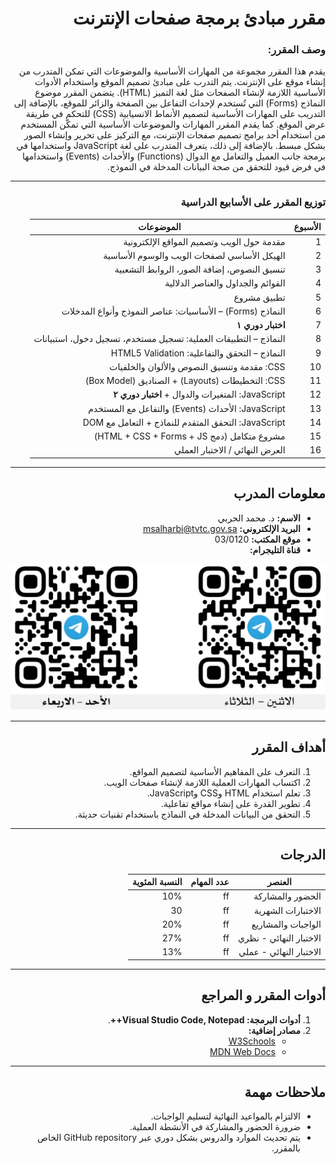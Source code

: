 <div dir="rtl">

# مقرر مبادئ برمجة صفحات الإنترنت
### وصف المقرر:
يقدم هذا المقرر مجموعة من المهارات الأساسية والموضوعات التي تمكن المتدرب من إنشاء موقع على الإنترنت. يتم التدرب على مبادئ تصميم الموقع واستخدام الأدوات الأساسية اللازمة لإنشاء الصفحات مثل لغة التميز (HTML). يتضمن المقرر موضوع النماذج (Forms) التي تُستخدم لإحداث التفاعل بين الصفحة والزائر للموقع، بالإضافة إلى التدريب على المهارات الأساسية لتصميم الأنماط الانسيابية (CSS) للتحكم في طريقة عرض الموقع. كما يقدم المقرر المهارات والموضوعات الأساسية التي تمكّن المستخدم من استخدام أحد برامج تصميم صفحات الإنترنت، مع التركيز على تحرير وإنشاء الصور بشكل مبسط. بالإضافة إلى ذلك، يتعرف المتدرب على لغة JavaScript واستخدامها في برمجة جانب العميل والتعامل مع الدوال (Functions) والأحداث (Events) واستخدامها في فرض قيود للتحقق من صحة البيانات المدخلة في النموذج.

---
### توزيع المقرر على الأسابيع الدراسية

| الأسبوع | الموضوعات |
|---------|------------|
| 1 | مقدمة حول الويب وتصميم المواقع الإلكترونية |
| 2 | الهيكل الأساسي لصفحات الويب والوسوم الأساسية |
| 3 | تنسيق النصوص، إضافة الصور، الروابط التشعبية |
| 4 | القوائم والجداول والعناصر الدلالية |
| 5 | تطبيق مشروع |
| 6 | النماذج (Forms) – الأساسيات: عناصر النموذج وأنواع المدخلات |
| 7 | **اختبار دوري ١** |
| 8 | النماذج – التطبيقات العملية: تسجيل مستخدم، تسجيل دخول، استبيانات |
| 9 | النماذج – التحقق والتفاعلية: HTML5 Validation |
| 10 | CSS: مقدمة وتنسيق النصوص والألوان والخلفيات |
| 11 | CSS: التخطيطات (Layouts) + الصناديق (Box Model) |
| 12 | JavaScript: المتغيرات والدوال + **اختبار دوري ٢** |
| 13 | JavaScript: الأحداث (Events) والتفاعل مع المستخدم |
| 14 | JavaScript: التحقق المتقدم للنماذج + التعامل مع DOM |
| 15 | مشروع متكامل (دمج HTML + CSS + Forms + JS) |
| 16 | العرض النهائي / الاختبار العملي |

---

## **معلومات المدرب**

- **الاسم:** د. محمد الحربي
- **البريد الإلكتروني:** msalharbi@tvtc.gov.sa
- **موقع المكتب:** 03/0120
- **قناة التليجرام:** 
<img src="telegram-qr.png" alt="Telegram QR Code" width="600">

---

## **أهداف المقرر**

1. التعرف على المفاهيم الأساسية لتصميم المواقع.
2. اكتساب المهارات العملية اللازمة لإنشاء صفحات الويب.
3. تعلم استخدام HTML وCSS وJavaScript.
4. تطوير القدرة على إنشاء مواقع تفاعلية.
5. التحقق من البيانات المدخلة في النماذج باستخدام تقنيات حديثة.

---

## **الدرجات**

| **العنصر** |      **عدد المهام**       | **النسبة المئوية** |
|-------------------------|-------------------|------------------|
| الحضور والمشاركة         |ff| 10%              |
| الاختبارات الشهرية      |ff| 30              |
| الواجبات والمشاريع       |ff| 20%              |
| الاختبار النهائي - نظري |ff| 27%              |
| الاختبار النهائي - عملي |ff| 13%              |

---

## **أدوات المقرر و المراجع**

1. **أدوات البرمجة: Visual Studio Code, Notepad++**.
2. **مصادر إضافية:**
   - [W3Schools](https://www.w3schools.com)
   - [MDN Web Docs](https://developer.mozilla.org/en-US/)

---

## **ملاحظات مهمة**

- الالتزام بالمواعيد النهائية لتسليم الواجبات.
- ضرورة الحضور والمشاركة في الأنشطة العملية.
- يتم تحديث الموارد والدروس بشكل دوري عبر GitHub repository الخاص بالمقرر.


</div>
